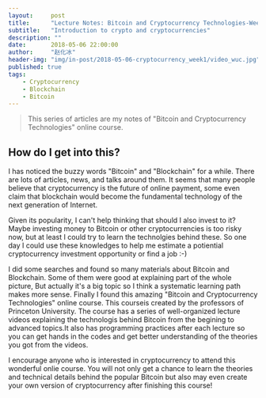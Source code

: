 ```yaml
---
layout:     post
title:      "Lecture Notes: Bitcoin and Cryptocurrency Technologies-Week 1"
subtitle:   "Introduction to crypto and cryptocurrencies"
description: ""
date:       2018-05-06 22:00:00
author:     "赵化冰"
header-img: "img/in-post/2018-05-06-cryptocurrency_week1/video_wuc.jpg"
published: true
tags:
    - Cryptocurrency
    - Blockchain
    - Bitcoin
---
```


> This series of articles are my notes of "Bitcoin and Cryptocurrency Technologies" online course.

## How do I get into this?

I has noticed the buzzy words "Bitcoin" and "Blockchain" for a while. There are lots of articles, news, and talks around them. It seems that many people believe that cryptocurrency is the future of online payment, some even claim that blockchain would become the fundamental technology of the next generation of Internet. 

Given its popularity, I can't help thinking that should I also invest to it? Maybe investing money to Bitcoin or other cryptocurrencies is too risky now, but at least I could try to learn the technolgies behind these. So one day I could use these knowledges to help me estimate a potiential cryptocurrency investment opportunity or find a job :-)

I did some searches and found so many materials about Bitcoin and Blockchain. Some of them were good at explaining part of the whole picture, But actually it's a big topic so I think a systematic learning path makes more sense. Finally I found this amazing "Bitcoin and Cryptocurrency Technologies" online course. This courseis created by the professors of Princeton University. The course has a series of well-organized lecture videos explaining the technologis behind Bitcoin from the begining to advanced topics.It also has programming practices after each lecture so you can get hands in the codes and get better understanding of the theories you got from the videos. 

I encourage anyone who is interested in cryptocurrency to attend this wonderful onlie course. You will not only get a chance to learn the theories and technical details behind the popular Bitcoin but also may even create your own version of cryptocurrency after finishing this course! 


